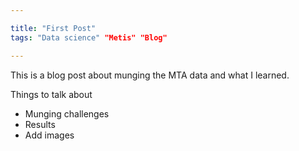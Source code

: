 ```yaml
---

title: "First Post"
tags: "Data science" "Metis" "Blog"

---
```


This is a blog post about munging the MTA data and what I learned.

Things to talk about
- Munging challenges
- Results
- Add images

